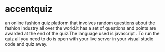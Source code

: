 # accentquiz
an online fashion quiz platform that involves random questions about the fashion industry all over the world.it has a set of questions and points are awarded at the end of the quiz.The language used is javascript .
To run the quiz all you need to do is open with your live server in your visual studio code and quiz away.
